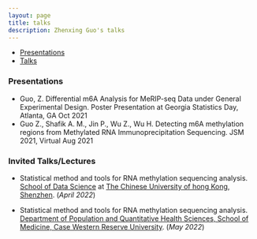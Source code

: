 ```yaml
---
layout: page
title: talks
description: Zhenxing Guo's talks
---
```

<div class="navbar">
    <div class="navbar-inner">
        <ul class="nav">
            <li><a href="#presentation">Presentations</a></li>
            <li><a href="#talks">Talks</a></li>
                      <!-- <li><a href="#techreports">tech reports</a></li> -->
                      <!-- <li><a href="#thesis">dissertation</a></li> -->
        </ul>
    </div>
</div>

### <a name="Presentations"></a> Presentations
* Guo, Z. Differential m6A Analysis for MeRIP-seq Data under General Experimental Design. Poster Presentation at Georgia Statistics Day, Atlanta, GA Oct 2021 
* Guo Z., Shafik A. M., Jin P., Wu Z., Wu H. Detecting m6A methylation regions from Methylated RNA Immunoprecipitation Sequencing. JSM 2021, Virtual  Aug 2021

### <a name="Talks"></a> Invited Talks/Lectures
* Statistical method and tools for RNA methylation sequencing analysis. [School of Data Science](https://www.cuhk.edu.cn/en/taxonomy/term/48) at [The Chinese University of hong Kong, Shenzhen](https://www.cuhk.edu.cn/en). (_April 2022_) 

* Statistical method and tools for RNA methylation sequencing analysis. <!--- Virtual hosted by the [Harry Feng lab](https://hfenglab.org/), --->
[Department of Population and Quantitative Health Sciences, School of
Medicine, Case Western Reserve University](https://case.edu/medicine/pqhs/). (_May 2022_)

<!--- * Including Historical Data in Clinical Trial Analysis. Summer school at Shandong University, Virtual hosted by [Rong Liu,PhD](https://www.linkedin.com/in/rong-liu-2a19305/) from [Bristol Myers Squibb](https://www.bms.com/). (_July 2021_) --->

